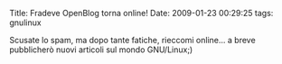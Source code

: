 Title: Fradeve OpenBlog torna online!
Date:  2009-01-23 00:29:25
tags: gnulinux

Scusate lo spam, ma dopo tante fatiche, rieccomi online... a breve
pubblicherò nuovi articoli sul mondo GNU/Linux;)
